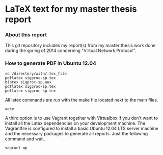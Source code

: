 LaTeX text for my master thesis report
===============================================================

### About this report
This git repository includes my report(s) from my master thesis work
done during the spring of 2014 concerning "Virtual Network Protocol".

### How to generate PDF in Ubuntu 12.04
```
cd /directory/with/.tex_file
pdflatex sigproc-sp.tex
bibtex sigproc-sp.aux
pdflatex sigproc-sp.tex
pdflatex sigproc-sp.tex
```
All latex commands are run with the make file located next to the main files.
```
make
```
A third option is to use Vagrant together with Virtualbox if you don't
want to install all the Latex dependencies on your development machine.
The Vagrantfile is configured to install a basic Ubuntu 12.04 LTS server
machine and the necessary packages to generate all reports. Just the
following command and wait.
```
vagrant up
```


